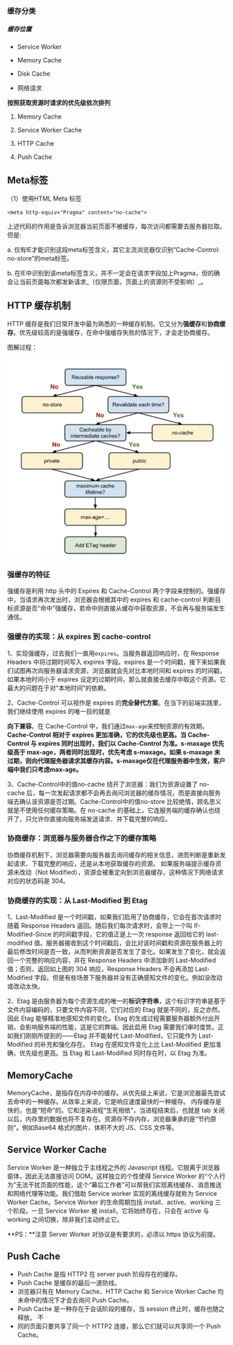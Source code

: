 ### 缓存分类

##### 缓存位置

* Service Worker

* Memory Cache

* Disk Cache

* 网络请求

**按照获取资源时请求的优先级依次排列**

1. Memory Cache

2. Service Worker Cache

3. HTTP Cache

4. Push Cache

## Meta标签

（1）使用HTML Meta 标签

```
<meta http-equiv="Pragma" content="no-cache">
```

上述代码的作用是告诉浏览器当前页面不被缓存，每次访问都需要去服务器拉取。但是:

a. 仅有IE才能识别这段meta标签含义，其它主流浏览器仅识别“Cache-Control: no-store”的meta标签。

b. 在IE中识别到该meta标签含义，并不一定会在请求字段加上Pragma，但的确会让当前页面每次都发新请求_（仅限页面，页面上的资源则不受影响）_。

## HTTP 缓存机制

HTTP 缓存是我们日常开发中最为熟悉的一种缓存机制。它又分为**强缓存**和**协商缓存**。优先级较高的是强缓存，在命中强缓存失败的情况下，才会走协商缓存。

图解过程：

![](/assets/httpprocess.png)

### 强缓存的特征

强缓存是利用 http 头中的 Expires 和 Cache-Control 两个字段来控制的。强缓存中，当请求再次发出时，浏览器会根据其中的 expires 和 cache-control 判断目标资源是否“命中”强缓存，若命中则直接从缓存中获取资源，不会再与服务端发生通信。

### 强缓存的实现：从 expires 到 cache-control

1、实现强缓存，过去我们一直用`expires`。当服务器返回响应时，在 Response Headers 中将过期时间写入 expires 字段。expires 是一个时间戳，接下来如果我们试图再次向服务器请求资源，浏览器就会先对比本地时间和 expires 的时间戳，如果本地时间小于 expires 设定的过期时间，那么就直接去缓存中取这个资源。它最大的问题在于对“本地时间”的依赖。

2、Cache-Control 可以视作是 expires 的**完全替代方案**。在当下的前端实践里，我们继续使用 expires 的唯一目的就是

**向下兼容**。在 Cache-Control 中，我们通过`max-age`来控制资源的有效期。**Cache-Control 相对于 expires 更加准确，它的优先级也更高。当 Cache-Control 与 expires 同时出现时，我们以 Cache-Control 为准。s-maxage 优先级高于 max-age，两者同时出现时，优先考虑 s-maxage。如果 s-maxage 未过期，则向代理服务器请求其缓存内容。s-maxage仅在代理服务器中生效，客户端中我们只考虑max-age。**

3、Cache-Control中的值no-cache 绕开了浏览器：我们为资源设置了 no-cache 后，每一次发起请求都不会再去询问浏览器的缓存情况，而是直接向服务端去确认该资源是否过期。Cache-Control中的值no-store 比较绝情，顾名思义就是不使用任何缓存策略。在 no-cache 的基础上，它连服务端的缓存确认也绕开了，只允许你直接向服务端发送请求、并下载完整的响应。

### 协商缓存：浏览器与服务器合作之下的缓存策略

协商缓存机制下，浏览器需要向服务器去询问缓存的相关信息，进而判断是重新发起请求、下载完整的响应，还是从本地获取缓存的资源。 如果服务端提示缓存资源未改动（Not Modified），资源会被重定向到浏览器缓存，这种情况下网络请求对应的状态码是 304。

### 协商缓存的实现：从 Last-Modified 到 Etag

1、Last-Modified 是一个时间戳，如果我们启用了协商缓存，它会在首次请求时随着 Response Headers 返回。随后我们每次请求时，会带上一个叫 If-Modified-Since 的时间戳字段，它的值正是上一次 response 返回给它的 last-modified 值。服务器接收到这个时间戳后，会比对该时间戳和资源在服务器上的最后修改时间是否一致，从而判断资源是否发生了变化。如果发生了变化，就会返回一个完整的响应内容，并在 Response Headers 中添加新的 Last-Modified 值；否则，返回如上图的 304 响应，Response Headers 不会再添加 Last-Modified 字段。但是有些场景下服务器并没有正确感知文件的变化。例如没改动或改动太快。

2、Etag 是由服务器为每个资源生成的唯一的**标识字符串**，这个标识字符串是基于文件内容编码的，只要文件内容不同，它们对应的 Etag 就是不同的，反之亦然。因此 Etag 能够精准地感知文件的变化。Etag 的生成过程需要服务器额外付出开销，会影响服务端的性能，这是它的弊端。因此启用 Etag 需要我们审时度势。正如我们刚刚所提到的——Etag 并不能替代 Last-Modified，它只能作为 Last-Modified 的补充和强化存在。 Etag 在感知文件变化上比 Last-Modified 更加准确，优先级也更高。当 Etag 和 Last-Modified 同时存在时，以 Etag 为准。

## MemoryCache

MemoryCache，是指存在内存中的缓存。从优先级上来说，它是浏览器最先尝试去命中的一种缓存。从效率上来说，它是响应速度最快的一种缓存。 内存缓存是快的，也是“短命”的。它和渲染进程“生死相依”，当进程结束后，也就是 tab 关闭以后，内存里的数据也将不复存在。资源存不存内存，浏览器秉承的是“节约原则”。例如Base64 格式的图片、体积不大的 JS、CSS 文件等。

## Service Worker Cache

Service Worker 是一种独立于主线程之外的 Javascript 线程。它脱离于浏览器窗体，因此无法直接访问 DOM。这样独立的个性使得 Service Worker 的“个人行为”无法干扰页面的性能，这个“幕后工作者”可以帮我们实现离线缓存、消息推送和网络代理等功能。我们借助 Service worker 实现的离线缓存就称为 Service Worker Cache。Service Worker 的生命周期包括 install、active、working 三个阶段。一旦 Service Worker 被 install，它将始终存在，只会在 active 与 working 之间切换，除非我们主动终止它。

**PS：**注意 Server Worker 对协议是有要求的，必须以 https 协议为前提。

## Push Cache

* Push Cache 是指 HTTP2 在 server push 阶段存在的缓存。
* Push Cache 是缓存的最后一道防线。
* 浏览器只有在 Memory Cache、HTTP Cache 和 Service Worker Cache 均未命中的情况下才会去询问 Push Cache。
* Push Cache 是一种存在于会话阶段的缓存，当 session 终止时，缓存也随之释放。 不
* 同的页面只要共享了同一个 HTTP2 连接，那么它们就可以共享同一个 Push Cache。




